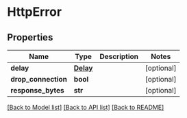 # HttpError

## Properties
Name | Type | Description | Notes
------------ | ------------- | ------------- | -------------
**delay** | [**Delay**](Delay.md) |  | [optional] 
**drop_connection** | **bool** |  | [optional] 
**response_bytes** | **str** |  | [optional] 

[[Back to Model list]](../README.md#documentation-for-models) [[Back to API list]](../README.md#documentation-for-api-endpoints) [[Back to README]](../README.md)


